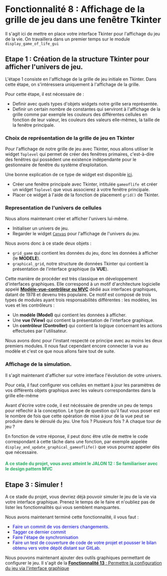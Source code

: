 # Fonctionnalité 8 : Affichage de la grille de jeu dans une fenêtre Tkinter


Il s'agit ici de mettre en place votre interface Tkinter pour l'affichage du jeu de la vie. On travaillera dans un premier temps sur le module `display_game_of_life_gui`


## Etape 1 : Création de la structure Tkinter pour afficher l'univers de jeu.

L'étape 1 consiste en l'affichage de la grille de jeu initiale en Tkinter. Dans cette étape, on s'intéressera uniquement à l'affichage de la grille. 


Pour cette étape, il est nécessaire de :

 + Definir avec quels types d'objets widgets notre grille sera représentée.
 + Definir un certain nombre de constantes qui serviront à l'affichage de la grille comme par exemple les couleurs des différentes cellules en fonction de leur valeur, les couleurs des valeurs elle-mêmes, la taille de la fenêtre principale.


### Choix de représentation de la grille de jeu en Tkinter

Pour l'affichage de notre grille de jeu avec Tkinter, nous allons utiliser le widget `Toplevel` qui permet de créer des fenêtres primaires, c'est-à-dire des fenêtres qui possèdent une existence indépendante pour le gestionnaire de fenêtre du système d’exploitation.

Une bonne explication de ce type de widget est disponible [ici](http://tkinter.fdex.eu/doc/toplww.html).


+ Créer une fenêtre principale avec Tkinter, intitulée `gameoflife `et créer un widget `Toplevel` que vous associerez à votre fenêtre principale.
+ Placer ce widget à l'aide de la fonction de placement `grid()` de Tkinter.

###  Representation de l'univers de cellules


Nous allons maintenant créer et afficher l'univers lui-même.

+ Initialiser un univers de jeu.
+ Regarder le widget [`Canvas`](http://tkinter.fdex.eu/doc/caw.html) pour l'affichage de l'univers du jeu.





Nous avons donc à ce stade deux objets  :

+ `grid_game` qui contient les données du jeu, donc les données à afficher (le **MODELE**).
+ `graphical_grid`, notre structure de données Tkinter qui contient la présentation de l'interface graphique (la **VUE**).

Cette manière de procéder est très classique en développement d'interfaces graphiques. Elle correspond à un motif d'architecture logicielle appelé [**Modèle-vue-contrôleur ou MVC**](https://fr.wikipedia.org/wiki/Mod%C3%A8le-vue-contr%C3%B4leur) dédié aux interfaces graphiques, datant de 1978 et devenu très populaire. Ce motif est composé de trois types de modules ayant trois responsabilités différentes : les modèles, les vues et les contrôleurs :

 + Un **modèle (Model)** qui  contient les données à afficher.
+ Une **vue (View)** qui contient la présentation de l'interface graphique.
+ Un **contrôleur (Controller)** qui contient la logique concernant les actions effectuées par l'utilisateur.

Nous avons donc pour l'instant respecté ce principe avec au moins les deux premiers modules. Il nous faut cependant encore connecter la vue au modèle et c'est ce que nous allons faire tout de suite.

###  Affichage de la simulation.

Il s'agit maintenant d'afficher sur votre interface l'évolution de votre univers.

Pour cela, il faut configurer vos cellules en mettant à jour les paramètres de vos différents objets graphiqus avec les valeurs correspondantes dans la grille elle-même

Avant d'écrire votre code, il est nécéssaire de prendre un peu de temps pour réflechir à la conception. Le type de question qu'il faut vous poser est le nombre de fois que cette opération de mise à jour de la vue peut se produire dans le déroulé du jeu. Une fois ? Plusieurs fois ? A chaque tour de jeu ?

En fonction de votre réponse, il peut donc être utile de mettre le code correspondant à cette tâche dans une fonction, par exemple appelée `display_and_update_graphical_gameoflife()` que vous pourrez appeler dès que nécessaire.



#### <span style="color: #26B260">A ce stade du projet, vous avez atteint le JALON 12 : Se familiariser avec le design pattern MVC </span> 


## Etape 3 : Simuler !
A ce stade du projet, vous devriez déjà pouvoir simuler le jeu de la vie via votre interface graphique. Prenez le temps de le faire et n'oubliez pas de lister les fonctionnalités qui vous semblent manquantes.



Nous avons maintenant terminé cette fonctionnalité, il vous faut :

+ <span style='color:blue'>Faire un commit de vos derniers changements.</span> 
+ <span style='color:blue'>Tagger ce dernier commit </span> 
+ <span style='color:blue'>Faire l'étape de synchronisation</span> 
+ <span style='color:blue'>Faire un test de couverture de code de votre projet et pousser le bilan obtenu vers votre dépôt distant sur GitLab.</span>



Nous pouvons maintenant ajouter des outils graphiques permettant de configurer le jeu. Il s'agit de la [**Fonctionnalité 13** : Permettre la configuration du jeu via l'interface graphique](./config.md)









